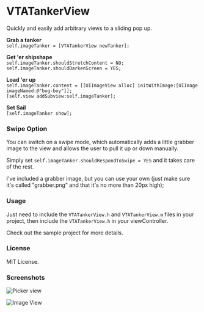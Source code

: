 # VTATankerView

Quickly and easily add arbitrary views to a sliding pop up.

**Grab a tanker**  
`self.imageTanker = [VTATankerView newTanker];`

**Get 'er shipshape**  
`self.imageTanker.shouldStretchContent = NO;`  
`self.imageTanker.shouldDarkenScreen = YES;`

**Load 'er up**  
`self.imageTanker.content = [[UIImageView alloc] initWithImage:[UIImage imageNamed:@"bug-boy"]];`  
`[self.view addSubview:self.imageTanker];`

**Set Sail**  
`[self.imageTanker show];`


### Swipe Option

You can switch on a swipe mode, which automatically adds a little grabber image to the view and allows the user to pull it up or down manually.

Simply set `self.imageTanker.shouldRespondToSwipe = YES` and it takes care of the rest.

I've included a grabber image, but you can use your own (just make sure it's called "grabber.png" and that it's no more than 20px high);


### Usage

Just need to include the `VTATankerView.h` and `VTATankerView.m` files in your project, then include the `VTATankerView.h` in your viewController.

Check out the sample project for more details.

### License

MIT License.

### Screenshots

![Picker view][1]

![Image View][2]

[1]: http://simonfairbairn.github.com/images/picker-view.png
[2]: http://simonfairbairn.github.com/images/image-view.png